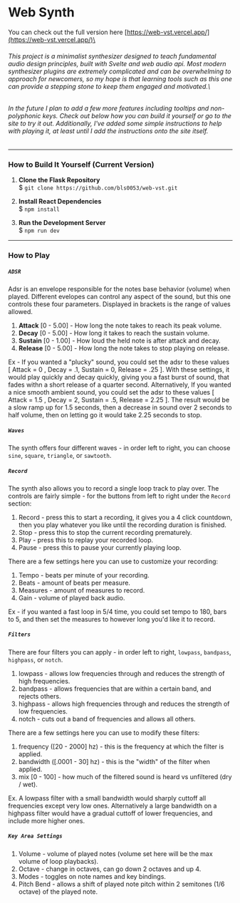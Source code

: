 # Web Synth
You can check out the full version here [https://web-vst.vercel.app/](https://web-vst.vercel.app/)\
###### This project is a minimalist synthesizer designed to teach fundamental audio design principles, built with Svelte and web audio api. Most modern synthesizer plugins are extremely complicated and can be overwhelming to approach for newcomers, so my hope is that learning tools such as this one can provide a stepping stone to keep them engaged and motivated.\
###### In the future I plan to add a few more features including tooltips and non-polyphonic keys. Check out below how you can build it yourself or go to the site to try it out. Additionally, I've added some simple instructions to help with playing it, at least until I add the instructions onto the site itself.
---
### How to Build It Yourself (Current Version)
1. **Clone the Flask Repository**\
    $ `git clone https://github.com/bls0053/web-vst.git`

2. **Install React Dependencies**\
    $ `npm install`

3. **Run the Development Server**\
    $ `npm run dev`
---
### How to Play

##### `ADSR`
Adsr is an envelope responsible for the notes base behavior (volume) when played. Different evelopes can control any aspect of the sound, but this one controls these four parameters. Displayed in brackets is the range of values allowed.
1. **Attack** [0 - 5.00] - How long the note takes to reach its peak volume.
2. **Decay** [0 - 5.00] - How long it takes to reach the sustain volume.
3. **Sustain** [0 - 1.00] - How loud the held note is after attack and decay.
4. **Release** [0 - 5.00] - How long the note takes to stop playing on release.

Ex - If you wanted a "plucky" sound, you could set the adsr to these values [ Attack = 0 , Decay = .1, Sustain = 0, Release = .25 ]. With these settings, it would play quickly and decay quickly, giving you a fast burst of sound, that fades withn a short release of a quarter second. Alternatively, If you wanted a nice smooth ambient sound, you could set the adsr to these values [ Attack = 1.5 , Decay = 2, Sustain = .5, Release = 2.25 ]. The result would be a slow ramp up for 1.5 seconds, then a decrease in sound over 2 seconds to half volume, then on letting go it would take 2.25 seconds to stop. 

##### `Waves`
The synth offers four different waves - in order left to right, you can choose `sine`, `square`, `triangle`, or `sawtooth`.

##### `Record`
The synth also allows you to record a single loop track to play over. The controls are fairly simple - for the buttons from left to right under the `Record` section:
1. Record - press this to start a recording, it gives you a 4 click countdown, then you play whatever you like until the recording duration is finished.
2. Stop - press this to stop the current recording prematurely.
3. Play - press this to replay your recorded loop.
4. Pause - press this to pause your currently playing loop.

There are a few settings here you can use to customize your recording:
1. Tempo - beats per minute of your recording.
2. Beats - amount of beats per measure.
3. Measures - amount of measures to record.
4. Gain - volume of played back audio.

Ex - if you wanted a fast loop in 5/4 time, you could set tempo to 180, bars to 5, and then set the measures to however long you'd like it to record.

##### `Filters`
There are four filters you can apply - in order left to right, `lowpass`, `bandpass`, `highpass`, or `notch`.
1. lowpass - allows low frequencies through and reduces the strength of high frequencies.
2. bandpass - allows frequencies that are within a certain band, and rejects others.
3. highpass - allows high frequencies through and reduces the strength of low frequencies.
4. notch - cuts out a band of frequencies and allows all others.

There are a few settings here you can use to modify these filters:
1. frequency ([20 - 2000] hz) - this is the frequency at which the filter is applied.
2. bandwidth ([.0001 - 30] hz) - this is the "width" of the filter when applied.
3. mix [0 - 100] - how much of the filtered sound is heard vs unfiltered (dry / wet).

Ex. A lowpass filter with a small bandwidth would sharply cuttoff all frequencies except very low ones. Alternatively a large bandwidth on a highpass filter would have a gradual cuttoff of lower frequencies, and include more higher ones.

##### `Key Area Settings`
1. Volume - volume of played notes (volume set here will be the max volume of loop playbacks).
2. Octave - change in octaves, can go down 2 octaves and up 4.
3. Modes - toggles on note names and key bindings.
4. Pitch Bend - allows a shift of played note pitch within 2 semitones (1/6 octave) of the played note.






























